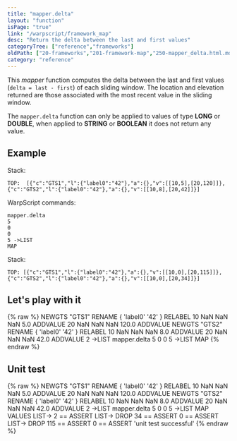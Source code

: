 ```yaml
---
title: "mapper.delta"
layout: "function"
isPage: "true"
link: "/warpscript/framework_map"
desc: "Return the delta between the last and first values"
categoryTree: ["reference","frameworks"]
oldPath: ["20-frameworks","201-framework-map","250-mapper_delta.html.md"]
category: "reference"
---
```

 

This *mapper* function computes the delta between the last and first values (`delta = last - first`) of each sliding window. The location and elevation returned are those associated with the most recent value in the sliding window.

The `mapper.delta` function can only be applied to values of type **LONG** or **DOUBLE**, when applied to **STRING** or **BOOLEAN** it does not return any value.   

## Example ##

Stack:

    TOP:  [{"c":"GTS1","l":{"label0":"42"},"a":{},"v":[[10,5],[20,120]]},{"c":"GTS2","l":{"label0":"42"},"a":{},"v":[[10,8],[20,42]]}]

WarpScript commands:

    mapper.delta
    5
    0
    0
    5 ->LIST
    MAP

Stack: 

    TOP: [{"c":"GTS1","l":{"label0":"42"},"a":{},"v":[[10,0],[20,115]]},{"c":"GTS2","l":{"label0":"42"},"a":{},"v":[[10,0],[20,34]]}]

## Let's play with it ##

{% raw %}
<warp10-warpscript-widget>NEWGTS "GTS1" RENAME 
{ 'label0' '42' } RELABEL
10 NaN NaN NaN 5.0 ADDVALUE
20 NaN NaN NaN 120.0 ADDVALUE 
NEWGTS "GTS2" RENAME 
{ 'label0' '42' } RELABEL
10 NaN NaN NaN 8.0 ADDVALUE
20 NaN NaN NaN 42.0 ADDVALUE 
2 ->LIST 
mapper.delta 
5
0
0
5 ->LIST
MAP
</warp10-warpscript-widget>
{% endraw %}    


## Unit test ##

{% raw %}
<warp10-warpscript-widget>NEWGTS "GTS1" RENAME 
{ 'label0' '42' } RELABEL
10 NaN NaN NaN 5.0 ADDVALUE
20 NaN NaN NaN 120.0 ADDVALUE 
NEWGTS "GTS2" RENAME 
{ 'label0' '42' } RELABEL
10 NaN NaN NaN 8.0 ADDVALUE
20 NaN NaN NaN 42.0 ADDVALUE 
2 ->LIST 
mapper.delta 
5
0
0
5 ->LIST
MAP
VALUES LIST->
2 == ASSERT
LIST-> DROP
34 == ASSERT
0 == ASSERT
LIST-> DROP
115 == ASSERT
0 == ASSERT
'unit test successful'
</warp10-warpscript-widget>
{% endraw %}    